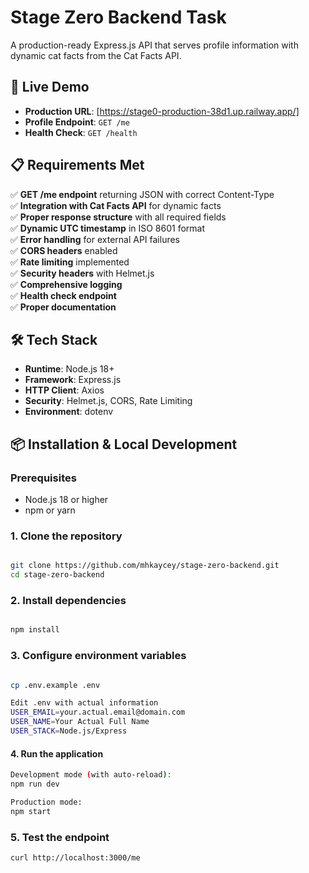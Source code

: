 # Stage Zero Backend Task

A production-ready Express.js API that serves profile information with dynamic cat facts from the Cat Facts API.

## 🚀 Live Demo

- **Production URL**: [https://stage0-production-38d1.up.railway.app/]
- **Profile Endpoint**: `GET /me`
- **Health Check**: `GET /health`

## 📋 Requirements Met

✅ **GET /me endpoint** returning JSON with correct Content-Type  
✅ **Integration with Cat Facts API** for dynamic facts  
✅ **Proper response structure** with all required fields  
✅ **Dynamic UTC timestamp** in ISO 8601 format  
✅ **Error handling** for external API failures  
✅ **CORS headers** enabled  
✅ **Rate limiting** implemented  
✅ **Security headers** with Helmet.js  
✅ **Comprehensive logging**  
✅ **Health check endpoint**  
✅ **Proper documentation**

## 🛠️ Tech Stack

- **Runtime**: Node.js 18+
- **Framework**: Express.js
- **HTTP Client**: Axios
- **Security**: Helmet.js, CORS, Rate Limiting
- **Environment**: dotenv

## 📦 Installation & Local Development

### Prerequisites

- Node.js 18 or higher
- npm or yarn

### 1. Clone the repository

```bash

git clone https://github.com/mhkaycey/stage-zero-backend.git
cd stage-zero-backend
```

### 2. Install dependencies

```bash

npm install

```

### 3. Configure environment variables

```bash

cp .env.example .env

Edit .env with actual information
USER_EMAIL=your.actual.email@domain.com
USER_NAME=Your Actual Full Name
USER_STACK=Node.js/Express
```

#### 4. Run the application

```bash
Development mode (with auto-reload):
npm run dev

Production mode:
npm start
```

### 5. Test the endpoint

```bash
curl http://localhost:3000/me
```
